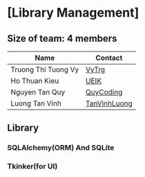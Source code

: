 # [Library Management]
## Size of team: 4 members

| Name                | Contact                                         |
| ------------------- | ----------------------------------------------- |
| Truong Thi Tuong Vy | [VyTrg](https://github.com/VyTrg)               |
| Ho Thuan Kieu       | [UEIK](https://github.com/UEIK)                 |
| Nguyen Tan Quy      | [QuyCoding](https://github.com/tanquy04)        | 
| Luong Tan Vinh      | [TanVinhLuong](https://github.com/tanvinhluong) |

## Library

### SQLAlchemy(ORM) And SQLite

### Tkinker(for UI)


